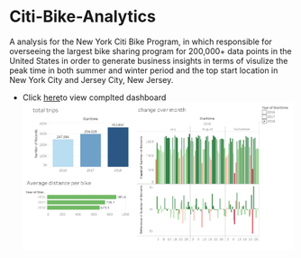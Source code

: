 # Citi-Bike-Analytics

A analysis for the New York Citi Bike Program, in which responsible for overseeing the largest bike sharing program for 200,000+ data points in the United States in order to generate business insights in terms of visulize the peak time in both summer and winter period and the top start location in New York City and Jersey City, New Jersey.

* Click [here](https://public.tableau.com/profile/shilpi8807#!/)to view complted dashboard
![rider](ridership.png)
